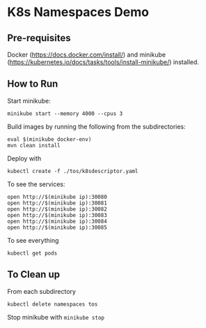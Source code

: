 # K8s Namespaces Demo

## Pre-requisites

Docker (https://docs.docker.com/install/) and minikube (https://kubernetes.io/docs/tasks/tools/install-minikube/) installed.

## How to Run

Start minikube:
 
`minikube start --memory 4000 --cpus 3`

Build images by running the following from the subdirectories:

`eval $(minikube docker-env)` <br/>
`mvn clean install`

Deploy with
 
`kubectl create -f ./tos/k8sdescriptor.yaml`

To see the services: 

`open http://$(minikube ip):30080` <br/>
`open http://$(minikube ip):30081` <br/>
`open http://$(minikube ip):30082` <br/>
`open http://$(minikube ip):30083` <br/>
`open http://$(minikube ip):30084` <br/>
`open http://$(minikube ip):30085` <br/>

To see everything

`kubectl get pods`

## To Clean up

From each subdirectory

`kubectl delete namespaces tos`

Stop minikube with `minikube stop`